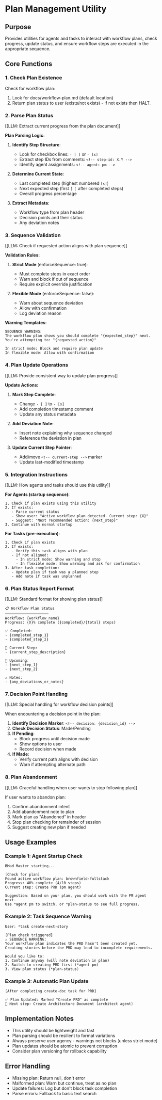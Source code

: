 # Plan Management Utility

## Purpose

Provides utilities for agents and tasks to interact with workflow plans, check progress, update status, and ensure workflow steps are executed in the appropriate sequence.

## Core Functions

### 1. Check Plan Existence

Check for workflow plan:

1. Look for docs/workflow-plan.md (default location)
2. Return plan status to user (exists/not exists) - if not exists then HALT.

### 2. Parse Plan Status

[[LLM: Extract current progress from the plan document]]

**Plan Parsing Logic:**

1. **Identify Step Structure**:
   - Look for checkbox lines: `- [ ]` or `- [x]`
   - Extract step IDs from comments: `<!-- step-id: X.Y -->`
   - Identify agent assignments: `<!-- agent: pm -->`

2. **Determine Current State**:
   - Last completed step (highest numbered `[x]`)
   - Next expected step (first `[ ]` after completed steps)
   - Overall progress percentage

3. **Extract Metadata**:
   - Workflow type from plan header
   - Decision points and their status
   - Any deviation notes

### 3. Sequence Validation

[[LLM: Check if requested action aligns with plan sequence]]

**Validation Rules:**

1. **Strict Mode** (enforceSequence: true):
   - Must complete steps in exact order
   - Warn and block if out of sequence
   - Require explicit override justification

2. **Flexible Mode** (enforceSequence: false):
   - Warn about sequence deviation
   - Allow with confirmation
   - Log deviation reason

**Warning Templates:**

```text
SEQUENCE WARNING:
The workflow plan shows you should complete "{expected_step}" next.
You're attempting to: "{requested_action}"

In strict mode: Block and require plan update
In flexible mode: Allow with confirmation
```

### 4. Plan Update Operations

[[LLM: Provide consistent way to update plan progress]]

**Update Actions:**

1. **Mark Step Complete**:
   - Change `- [ ]` to `- [x]`
   - Add completion timestamp comment
   - Update any status metadata

2. **Add Deviation Note**:
   - Insert note explaining why sequence changed
   - Reference the deviation in plan

3. **Update Current Step Pointer**:
   - Add/move `<!-- current-step -->` marker
   - Update last-modified timestamp

### 5. Integration Instructions

[[LLM: How agents and tasks should use this utility]]

**For Agents (startup sequence)**:

```text
1. Check if plan exists using this utility
2. If exists:
   - Parse current status
   - Show user: "Active workflow plan detected. Current step: {X}"
   - Suggest: "Next recommended action: {next_step}"
3. Continue with normal startup
```

**For Tasks (pre-execution)**:

```text
1. Check if plan exists
2. If exists:
   - Verify this task aligns with plan
   - If not aligned:
     - In strict mode: Show warning and stop
     - In flexible mode: Show warning and ask for confirmation
3. After task completion:
   - Update plan if task was a planned step
   - Add note if task was unplanned
```

### 6. Plan Status Report Format

[[LLM: Standard format for showing plan status]]

```text
📋 Workflow Plan Status
━━━━━━━━━━━━━━━━━━━━
Workflow: {workflow_name}
Progress: {X}% complete ({completed}/{total} steps)

✅ Completed:
- {completed_step_1}
- {completed_step_2}

🔄 Current Step:
- {current_step_description}

📌 Upcoming:
- {next_step_1}
- {next_step_2}

⚠️ Notes:
- {any_deviations_or_notes}
```

### 7. Decision Point Handling

[[LLM: Special handling for workflow decision points]]

When encountering a decision point in the plan:

1. **Identify Decision Marker**: `<!-- decision: {decision_id} -->`
2. **Check Decision Status**: Made/Pending
3. **If Pending**:
   - Block progress until decision made
   - Show options to user
   - Record decision when made
4. **If Made**:
   - Verify current path aligns with decision
   - Warn if attempting alternate path

### 8. Plan Abandonment

[[LLM: Graceful handling when user wants to stop following plan]]

If user wants to abandon plan:

1. Confirm abandonment intent
2. Add abandonment note to plan
3. Mark plan as "Abandoned" in header
4. Stop plan checking for remainder of session
5. Suggest creating new plan if needed

## Usage Examples

### Example 1: Agent Startup Check

```text
BMad Master starting...

[Check for plan]
Found active workflow plan: brownfield-fullstack
Progress: 40% complete (4/10 steps)
Current step: Create PRD (pm agent)

Suggestion: Based on your plan, you should work with the PM agent next.
Use *agent pm to switch, or *plan-status to see full progress.
```

### Example 2: Task Sequence Warning

```text
User: *task create-next-story

[Plan check triggered]
⚠️ SEQUENCE WARNING:
Your workflow plan indicates the PRD hasn't been created yet.
Creating stories before the PRD may lead to incomplete requirements.

Would you like to:
1. Continue anyway (will note deviation in plan)
2. Switch to creating PRD first (*agent pm)
3. View plan status (*plan-status)
```

### Example 3: Automatic Plan Update

```text
[After completing create-doc task for PRD]

✅ Plan Updated: Marked "Create PRD" as complete
📍 Next step: Create Architecture Document (architect agent)
```

## Implementation Notes

- This utility should be lightweight and fast
- Plan parsing should be resilient to format variations
- Always preserve user agency - warnings not blocks (unless strict mode)
- Plan updates should be atomic to prevent corruption
- Consider plan versioning for rollback capability

## Error Handling

- Missing plan: Return null, don't error
- Malformed plan: Warn but continue, treat as no plan
- Update failures: Log but don't block task completion
- Parse errors: Fallback to basic text search